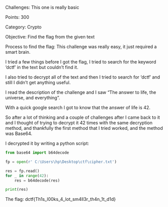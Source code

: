Challenges: This one is really basic

Points: 300

Category: Crypto

Objective: Find the flag from the given text


Process to find the flag: This challenge was really easy, it just required a smart brain.

I tried a few things before I got the flag, I tried to search for the keyword ‘dctf’ in the text but couldn’t find it. 

I also tried to decrypt all of the text and then I tried to search for ‘dctf’ and still I didn’t get anything useful.

I read the description of the challenge and I saw “The answer to life, the universe, and everything”. 

With a quick google search I got to know that the answer of life is 42.

So after a lot of thinking and a couple of challenges after I came back to it and I thought of trying to decrypt it 42 times with the same decryption method, and thankfully the first method that I tried worked, and the method was Base64.

I decrypted it by writing a python script:
```python
from base64 import b64decode

fp = open(r' C:\Users\hp\Desktop\ctf\cipher.txt')

res = fp.read()
for _ in range(42):
    res = b64decode(res)

print(res)
```
The flag: dctf{Th1s_l00ks_4_lot_sm4ll3r_th4n_1t_d1d}
